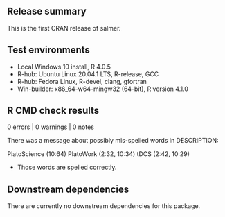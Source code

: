 ## Release summary

This is the first CRAN release of salmer.

## Test environments

* Local Windows 10 install, R 4.0.5
* R-hub: Ubuntu Linux 20.04.1 LTS, R-release, GCC
* R-hub: Fedora Linux, R-devel, clang, gfortran
* Win-builder: x86_64-w64-mingw32 (64-bit), R version 4.1.0 

## R CMD check results

0 errors | 0 warnings | 0 notes 

There was a message about possibly mis-spelled words in DESCRIPTION:   

PlatoScience (10:64)
  PlatoWork (2:32, 10:34)
  tDCS (2:42, 10:29)

* Those words are spelled correctly.

## Downstream dependencies

There are currently no downstream dependencies for this package.

